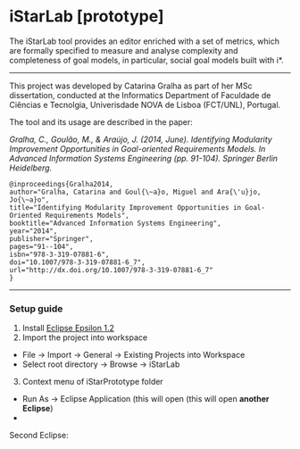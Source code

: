 # iStarLab [prototype]

The iStarLab tool provides an editor enriched with a set of metrics, which are formally specified to measure and analyse complexity and completeness of goal models, in particular, social goal models built with i*. 

---
This project was developed by Catarina Gralha as part of her MSc dissertation, conducted at the Informatics Department of Faculdade de Ciências e Tecnolgia, Univerisdade NOVA de Lisboa (FCT/UNL), Portugal.

The tool and its usage are described in the paper:

*Gralha, C., Goulão, M., & Araújo, J. (2014, June). Identifying Modularity Improvement Opportunities in Goal-oriented Requirements Models. In Advanced Information Systems Engineering (pp. 91-104). Springer Berlin Heidelberg.*

``` 
@inproceedings{Gralha2014,
author="Gralha, Catarina and Goul{\~a}o, Miguel and Ara{\'u}jo, Jo{\~a}o",
title="Identifying Modularity Improvement Opportunities in Goal-Oriented Requirements Models",
booktitle="Advanced Information Systems Engineering",
year="2014",
publisher="Springer",
pages="91--104",
isbn="978-3-319-07881-6",
doi="10.1007/978-3-319-07881-6_7",
url="http://dx.doi.org/10.1007/978-3-319-07881-6_7"
}
```

___

### Setup guide
1. Install [Eclipse Epsilon 1.2](http://www.eclipse.org/epsilon/download/?version=1.2)
2. Import the project into workspace
  * File -> Import -> General -> Existing Projects into Workspace
  * Select root directory -> Browse -> iStarLab
3. Context menu of iStarPrototype folder
  * Run As -> Eclipse Application (this will open (this will open **another Eclipse**)
  * 
  
Second Eclipse:
